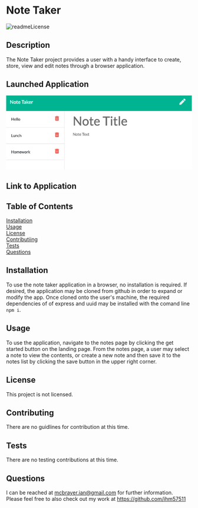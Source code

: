 # Note Taker  
  ![readmeLicense](https://img.shields.io/badge/license-none-red.svg)  
  ## Description  
  The Note Taker project provides a user with a handy interface to create, store, view and edit notes through a browser application.  
  ## Launched Application
  ![Note Taker Application](public/assets/images/noteTaker.png)
  ## Link to Application

  ## Table of Contents   
  [Installation](##Installation)  
  [Usage](##Usage)  
  [License](##License)  
  [Contributiing](##Contributing)  
  [Tests](##Tests)  
  [Questions](##Questions)
    
  ## Installation  
  To use the note taker application in a browser, no installation is required. If desired, the application may be cloned from github in order to expand or modify the app. 
  Once cloned onto the user's machine, the required dependencies of of express and uuid may be installed with the comand line `npm i`.   
  ## Usage  
  To use the application, navigate to the notes page by clicking the get started button on the landing page. From the notes page, a user may select a note to view the contents, or create a new note and then save it to the notes list by clicking the save button in the upper right corner.  
  ## License   
  This project is not licensed.    
  ## Contributing  
  There are no guidlines for contribution at this time.  
  ## Tests   
  There are no testing contributions at this time.  
  ## Questions  
  I can be reached at mcbrayer.ian@gmail.com for further information.  
  Please feel free to also check out my work at https://github.com/ihm57511
